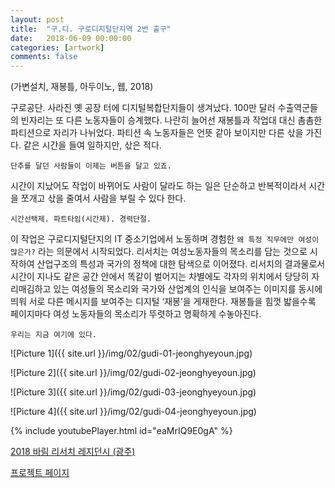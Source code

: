 ```yaml
---
layout: post
title:  "구.디. 구로디지털단지역 2번 출구"
date:   2018-06-09 00:00:00
categories: [artwork]
comments: false
---
```


(가변설치, 재봉틀, 아두이노, 웹, 2018) 

구로공단. 사라진 옛 공장 터에 디지털복합단지들이 생겨났다. 100만 달러 수출역군들의 빈자리는 또 다른 노동자들이 승계했다.
나란히 늘어선 재봉틀과 작업대 대신 촘촘한 파티션으로 자리가 나뉘었다. 파티션 속 노동자들은 언뜻 같아 보이지만 다른 삯을 가진다. 같은 시간을 들여 일하지만, 삯은 적다. 

`단추를 달던 사람들이 이제는 버튼을 달고 있죠.`

시간이 지났어도 작업이 바뀌어도 사람이 달라도 하는 일은 단순하고 반복적이라서 시간을 쪼개고 삯을 줄여서 사람을 부릴 수 있다 한다. 

`시간선택제. 파트타임(시간제). 경력단절.`


이 작업은 구로디지털단지의 IT 중소기업에서 노동하며 경험한 `왜 특정 직무에만 여성이 많은가?` 라는 의문에서 시작되었다.
리서치는 여성노동자들의 목소리를 담는 것으로 시작하여 산업구조의 특성과 국가의 정책에 대한 탐색으로 이어졌다.
리서치의 결과물로서 시간이 지나도 같은 공간 안에서 똑같이 벌어지는 차별에도 각자의 위치에서 당당히 자리매김하고 있는 여성들의 목소리와 국가와 산업계의 인식을 보여주는 이미지를 동시에 띄워 서로 다른 메시지를 보여주는 디지털 ‘재봉’을 게재한다. 재봉틀을 힘껏 밟을수록 페이지마다 여성 노동자들의 목소리가 뚜렷하고 명확하게 수놓아진다.

`우리는 지금 여기에 있다.`



![Picture 1]({{ site.url }}/img/02/gudi-01-jeonghyeyoun.jpg)

![Picture 2]({{ site.url }}/img/02/gudi-02-jeonghyeyoun.jpg)

![Picture 3]({{ site.url }}/img/02/gudi-03-jeonghyeyoun.jpg)

![Picture 4]({{ site.url }}/img/02/gudi-04-jeonghyeyoun.jpg)


{% include youtubePlayer.html id="eaMrIQ9E0gA" %}


[2018 바림 리서치 레지던시 (광주)](https://www.facebook.com/plugins/post.php?href=https%3A%2F%2Fwww.facebook.com%2FbarimGwangju%2Fposts%2F1666158026838102&width=500)

[프로젝트 페이지](https://jeonghye-youn.github.io/gu-di.html)


<!--more-->
